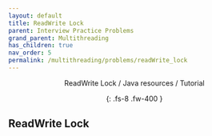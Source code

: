 ```yaml
---
layout: default
title: ReadWrite Lock
parent: Interview Practice Problems
grand_parent: Multithreading
has_children: true
nav_order: 5
permalink: /multithreading/problems/readWrite_lock
---
```

<div align="center" markdown="1">
ReadWrite Lock / Java resources / Tutorial

{: .fs-8 .fw-400 }
</div>

## ReadWrite Lock